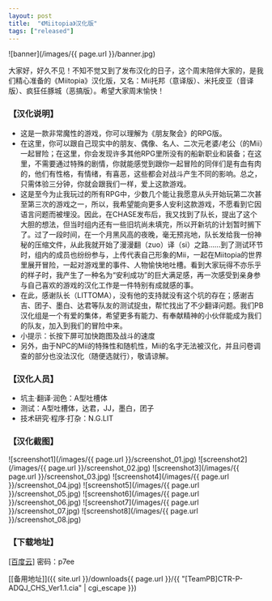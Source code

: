 ```yaml
---
layout: post
title:  "《Miitopia》汉化版"
tags: ["released"]
---
```


![banner](/images/{{ page.url }}/banner.jpg)

大家好，好久不见！不知不觉又到了发布汉化的日子，这个周末陪伴大家的，是我们精心准备的《Miitopia》汉化版，又名：Mii托邦（意译版）、米托皮亚（音译版）、疯狂任豚城（恶搞版）。希望大家周末愉快！


### 【汉化说明】
* 这是一款非常魔性的游戏，你可以理解为《朋友聚会》的RPG版。
* 在这里，你可以跟自己现实中的朋友、偶像、名人、二次元老婆/老公（的Mii）一起冒险；在这里，你会发现许多其他RPG里所没有的船新职业和装备；在这里，不需要通过特殊的剧情，你就能感觉到跟你一起冒险的同伴们是有血有肉的，他们有性格，有情绪，有喜恶，这些都会对战斗产生不同的影响。总之，只需体验三分钟，你就会跟我们一样，爱上这款游戏。
* 这是至今为止我玩过的所有RPG中，少数几个能让我愿意从头开始玩第二次甚至第三次的游戏之一，所以，我希望能向更多人安利这款游戏，不愿看到它因语言问题而被埋没。因此，在CHASE发布后，我又找到了队长，提出了这个大胆的想法，但当时组内还有一些旧坑尚未填完，所以开新坑的计划暂时搁下了。过了一段时间，在一个月黑风高的夜晚，毫无预兆地，队长发给我一份神秘的压缩文件，从此我就开始了漫漫翻（zuo）译（si）之路......到了测试环节时，组内的成员也纷纷参与，上传代表自己形象的Mii，一起在Miitopia的世界里展开冒险，一起对游戏里的事件、人物愉快地吐槽。看到大家玩得不亦乐乎的样子时，我产生了一种名为“安利成功”的巨大满足感，再一次感受到亲身参与自己喜欢的游戏的汉化工作是一件特别有成就感的事。
* 在此，感谢队长（LITTOMA），没有他的支持就没有这个坑的存在；感谢吉吉、团子、墨白、达君等队友的测试捉虫，帮忙找出了不少翻译问题。我们PB汉化组是一个有爱的集体，希望更多有能力、有奉献精神的小伙伴能成为我们的队友，加入到我们的冒险中来。
* 小提示：长按下屏可加快跑图及战斗的速度
* 另外，由于NPC的Mii的特殊性和随机性，Mii的名字无法被汉化，并且问卷调查的部分也没法汉化（随便选就行），敬请谅解。

### 【汉化人员】
* 坑主·翻译·润色：A型吐槽体
* 测试：A型吐槽体，达君，JJ，墨白，团子
* 技术研究·程序·打杂：N.G.LIT


### 【汉化截图】
![screenshot1](/images/{{ page.url }}/screenshot_01.jpg)
![screenshot2](/images/{{ page.url }}/screenshot_02.jpg)
![screenshot3](/images/{{ page.url }}/screenshot_03.jpg)
![screenshot4](/images/{{ page.url }}/screenshot_04.jpg)
![screenshot5](/images/{{ page.url }}/screenshot_05.jpg)
![screenshot6](/images/{{ page.url }}/screenshot_06.jpg)
![screenshot7](/images/{{ page.url }}/screenshot_07.jpg)
![screenshot8](/images/{{ page.url }}/screenshot_08.jpg)

### 【下载地址】
[[百度云]](https://pan.baidu.com/s/1POqa91Fdyuc7GjgoZiw9dA) 密码：p7ee

[[备用地址]]({{ site.url }}/downloads{{ page.url }}/{{ "[TeamPB]CTR-P-ADQJ_CHS_Ver1.1.cia" | cgi_escape }})